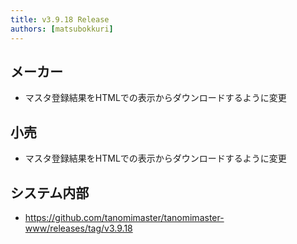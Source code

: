 ```yaml
---
title: v3.9.18 Release
authors: [matsubokkuri]
---
```


## メーカー

- マスタ登録結果をHTMLでの表示からダウンロードするように変更

## 小売

- マスタ登録結果をHTMLでの表示からダウンロードするように変更

## システム内部

- https://github.com/tanomimaster/tanomimaster-www/releases/tag/v3.9.18
